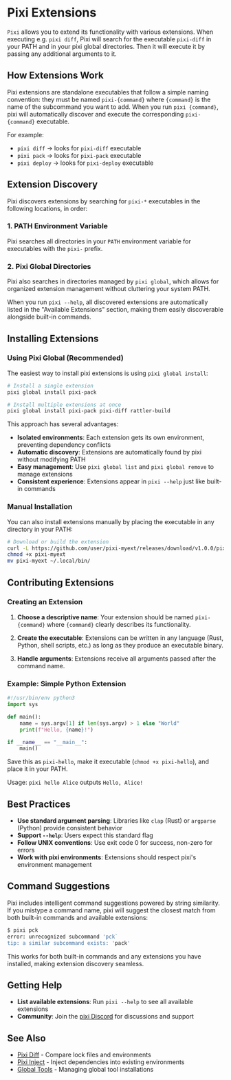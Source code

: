 # Pixi Extensions

`Pixi` allows you to extend its functionality with various extensions.
When executing e.g. `pixi diff`, Pixi will search for the executable `pixi-diff` in your PATH and in your pixi global directories.
Then it will execute it by passing any additional arguments to it.

## How Extensions Work

Pixi extensions are standalone executables that follow a simple naming convention: they must be named `pixi-{command}` where `{command}` is the name of the subcommand you want to add. When you run `pixi {command}`, pixi will automatically discover and execute the corresponding `pixi-{command}` executable.

For example:
- `pixi diff` → looks for `pixi-diff` executable
- `pixi pack` → looks for `pixi-pack` executable  
- `pixi deploy` → looks for `pixi-deploy` executable

## Extension Discovery

Pixi discovers extensions by searching for `pixi-*` executables in the following locations, in order:

### 1. PATH Environment Variable
Pixi searches all directories in your `PATH` environment variable for executables with the `pixi-` prefix.

### 2. Pixi Global Directories  
Pixi also searches in directories managed by `pixi global`, which allows for organized extension management without cluttering your system PATH.

When you run `pixi --help`, all discovered extensions are automatically listed in the "Available Extensions" section, making them easily discoverable alongside built-in commands.

## Installing Extensions

### Using Pixi Global (Recommended)

The easiest way to install pixi extensions is using `pixi global install`:

```bash
# Install a single extension
pixi global install pixi-pack

# Install multiple extensions at once
pixi global install pixi-pack pixi-diff rattler-build
```

This approach has several advantages:
- **Isolated environments**: Each extension gets its own environment, preventing dependency conflicts
- **Automatic discovery**: Extensions are automatically found by pixi without modifying PATH
- **Easy management**: Use `pixi global list` and `pixi global remove` to manage extensions
- **Consistent experience**: Extensions appear in `pixi --help` just like built-in commands

### Manual Installation

You can also install extensions manually by placing the executable in any directory in your PATH:

```bash
# Download or build the extension
curl -L https://github.com/user/pixi-myext/releases/download/v1.0.0/pixi-myext -o pixi-myext
chmod +x pixi-myext
mv pixi-myext ~/.local/bin/
```

## Contributing Extensions

### Creating an Extension

1. **Choose a descriptive name**: Your extension should be named `pixi-{command}` where `{command}` clearly describes its functionality.

2. **Create the executable**: Extensions can be written in any language (Rust, Python, shell scripts, etc.) as long as they produce an executable binary.

3. **Handle arguments**: Extensions receive all arguments passed after the command name.

### Example: Simple Python Extension

```python
#!/usr/bin/env python3
import sys

def main():
    name = sys.argv[1] if len(sys.argv) > 1 else "World"
    print(f"Hello, {name}!")

if __name__ == "__main__":
    main()
```

Save this as `pixi-hello`, make it executable (`chmod +x pixi-hello`), and place it in your PATH.

Usage: `pixi hello Alice` outputs `Hello, Alice!`

## Best Practices

- **Use standard argument parsing**: Libraries like `clap` (Rust) or `argparse` (Python) provide consistent behavior
- **Support `--help`**: Users expect this standard flag
- **Follow UNIX conventions**: Use exit code 0 for success, non-zero for errors
- **Work with pixi environments**: Extensions should respect pixi's environment management

## Command Suggestions

Pixi includes intelligent command suggestions powered by string similarity. If you mistype a command name, pixi will suggest the closest match from both built-in commands and available extensions:

```bash
$ pixi pck
error: unrecognized subcommand 'pck`
tip: a similar subcommand exists: 'pack'
```

This works for both built-in commands and any extensions you have installed, making extension discovery seamless.

## Getting Help

- **List available extensions**: Run `pixi --help` to see all available extensions
- **Community**: Join the [pixi Discord](https://discord.gg/kKV8ZxyzY4) for discussions and support

## See Also

- [Pixi Diff](pixi_diff.md) - Compare lock files and environments  
- [Pixi Inject](pixi_inject.md) - Inject dependencies into existing environments
- [Global Tools](../../global_tools/introduction.md) - Managing global tool installations
